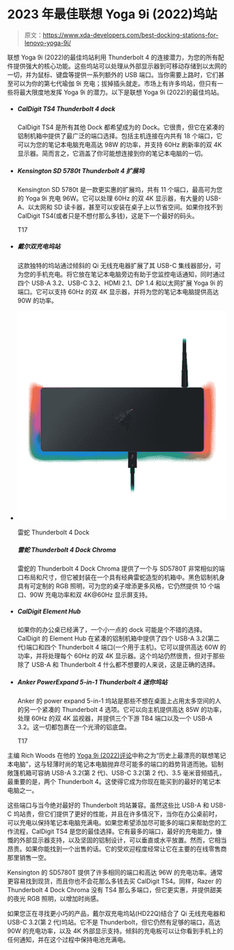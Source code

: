 # 2023 年最佳联想 Yoga 9i (2022)坞站

> 原文：<https://www.xda-developers.com/best-docking-stations-for-lenovo-yoga-9i/>

联想 Yoga 9i (2022)的最佳坞站利用 Thunderbolt 4 的连接潜力，为您的所有配件提供强大的核心功能。这些坞站可以处理从外部显示器到可移动存储到以太网的一切，并为鼠标、键盘等提供一系列额外的 USB 端口。当你需要上路时，它们甚至可以为你的第七代瑜伽 9i 充电；拔掉插头就走。市场上有许多坞站，但只有一些将最大限度地发挥 Yoga 9i 的潜力。以下是联想 Yoga 9i (2022)的最佳坞站。

*   ##### CalDigit TS4 Thunderbolt 4 dock

    CalDigit TS4 是所有其他 Dock 都希望成为的 Dock。它很贵，但它在紧凑的铝制机箱中提供了最广泛的端口选择。包括主机连接在内共有 18 个端口，它可以为您的笔记本电脑充电高达 98W 的功率，并支持 60Hz 刷新率的双 4K 显示器。简而言之，它涵盖了你可能想连接到你的笔记本电脑的一切。

*   ##### Kensington SD 5780t Thunderbolt 4 扩展坞

    Kensington SD 5780t 是一款更实惠的扩展坞，共有 11 个端口，最高可为您的 Yoga 9i 充电 96W。它可以处理 60Hz 的双 4K 显示器，有大量的 USB-A、以太网和 SD 读卡器，甚至可以安装在桌子上以节省空间。如果你找不到 CalDigit TS4(或者只是不想付那么多钱)，这是下一个最好的码头。

    T17
*   ##### 戴尔双充电坞站

    这款独特的坞站通过倾斜的 Qi 无线充电器扩展了其 USB-C 集线器部分，可为您的手机充电。将它放在笔记本电脑旁边有助于您监控电话通知，同时通过四个 USB-A 3.2、USB-C 3.2、HDMI 2.1、DP 1.4 和以太网扩展 Yoga 9i 的端口。它可以支持 60Hz 的双 4K 显示器，并将为您的笔记本电脑提供高达 90W 的功率。

*   <picture>![Some might prefer a cleaner look, but others might want to spruce up their desk. This Razer dock gives you two USB Type-A ports, three Thunderbolt downstream ports, Ethernet, and an SD card reader, but its most notable feature is support for Razer Chroma RGB. The white model doesn't have it, though.](img/88c78b8769125d60bab35c59d382cb1f.png)</picture>

    雷蛇 Thunderbolt 4 Dock

    ##### 雷蛇 Thunderbolt 4 Dock Chroma

    雷蛇的 Thunderbolt 4 Dock Chroma 提供了一个与 SD5780T 非常相似的端口布局和尺寸，但它被封装在一个具有经典雷蛇造型的机箱中。黑色铝制机身具有可定制的 RGB 照明，可为您的桌子增添更多风格，它仍然提供 10 个端口、90W 充电功率和双 4K@60Hz 显示屏支持。

*   ##### CalDigit Element Hub

    如果你的办公桌已经满了，一个小一点的 dock 可能是个不错的选择。CalDigit 的 Element Hub 在紧凑的铝制机箱中提供了四个 USB-A 3.2(第二代)端口和四个 Thunderbolt 4 端口(一个用于主机)。它可以提供高达 60W 的功率，并将处理每个 60Hz 的双 4K 显示器。这个坞站仍然很贵，但对于那些除了 USB-A 和 Thunderbolt 4 什么都不想要的人来说，这是正确的选择。

*   ##### Anker PowerExpand 5-in-1 Thunderbolt 4 迷你坞站

    Anker 的 power expand 5-in-1 坞站是那些不想在桌面上占用太多空间的人的另一个紧凑的 Thunderbolt 4 选项。它可以向主机提供高达 85W 的功率，处理 60Hz 的双 4K 监视器，并提供三个下游 TB4 端口以及一个 USB-A 3.2。这一切都包裹在一个光滑的铝底盘。

    T17

主编 Rich Woods 在他的 [Yoga 9i (2022)评论](https://www.xda-developers.com/lenovo-yoga-9i-2022-review/)中称之为“历史上最漂亮的联想笔记本电脑”，这与轻薄时尚的笔记本电脑抛弃尽可能多的端口的趋势背道而驰。铝制敞篷机箱可容纳 USB-A 3.2(第 2 代)、USB-C 3.2(第 2 代)、3.5 毫米音频插孔，最重要的是，两个 Thunderbolt 4。这使得它成为你现在能买到的最好的笔记本电脑之一。

这些端口与当今绝对最好的 Thunderbolt 坞站兼容。虽然这些比 USB-A 和 USB-C 坞站贵，但它们提供了更好的性能，并且在许多情况下，当你在办公桌前时，可以充电以保持笔记本电脑充满电。如果您希望添加尽可能多的端口来帮助您的工作流程，CalDigit TS4 是您的最佳选择。它有最多的端口，最好的充电能力，慷慨的外部显示器支持，以及坚固的铝制设计，可以垂直或水平放置。然而，它相当昂贵。如果你能找到一个出售的话。它的受欢迎程度经常让它在主要的在线零售商那里销售一空。

Kensington 的 SD5780T 提供了许多相同的端口和高达 96W 的充电功率。通常更容易找到现货，而且你也不会花那么多钱去买 CalDigit TS4。同样，Razer 的 Thunderbolt 4 Dock Chroma 没有 TS4 那么多端口，但它更实惠，并提供甜美的夜光 RGB 照明，以增加时尚感。

如果您正在寻找更小巧的产品，戴尔双充电坞站(HD22Q)结合了 Qi 无线充电器和 USB-C 3.2(第 2 代)坞站。它不是 Thunderbolt，但它仍然有足够的端口，高达 90W 的充电功率，以及 4K 外部显示支持。倾斜的充电板可以让你看到手机上的任何通知，并在这个过程中保持电池充满电。